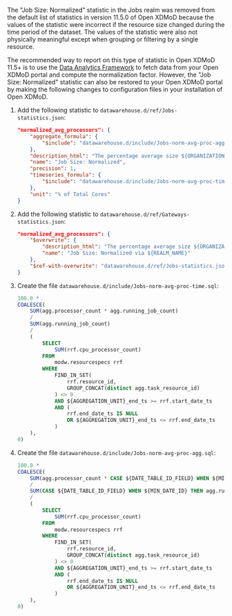 The "Job Size: Normalized" statistic in the Jobs realm was removed from the default list of statistics in version 11.5.0 of Open XDMoD because the values of the statistic were incorrect if the resource size changed during the time period of the dataset. The values of the statistic were also not physically meaningful except when grouping or filtering by a single resource.

The recommended way to report on this type of statistic in Open XDMoD 11.5+ is to use the [Data Analytics Framework](data-analytics-framework.md) to fetch data from your Open XDMoD portal and compute the normalization factor. However, the "Job Size: Normalized" statistic can also be restored to your Open XDMoD portal by making the following changes to configuration files in your installation of Open XDMoD.

1. Add the following statistic to `datawarehouse.d/ref/Jobs-statistics.json`:
    ```json
    "normalized_avg_processors": {
        "aggregate_formula": {
            "$include": "datawarehouse.d/include/Jobs-norm-avg-proc-agg.sql"
        },
        "description_html": "The percentage average size ${ORGANIZATION_NAME} job divided by the total number of cores in the resource where the job ran. The job normalization calculation assumes that the resource size is constant. This statistic should not be used with a time range where the resource size changes, because the statistic will be incorrect.<br><i>Normalized Job Size: </i>The ratio of the total number of processor cores used by a (parallel) job over the total number of cores on the resource.",
        "name": "Job Size: Normalized",
        "precision": 1,
        "timeseries_formula": {
            "$include": "datawarehouse.d/include/Jobs-norm-avg-proc-time.sql"
        },
        "unit": "% of Total Cores"
    }
    ```
2. Add the following statistic to `datawarehouse.d/ref/Gateways-statistics.json`:
    ```json
    "normalized_avg_processors": {
        "$overwrite": {
            "description_html": "The percentage average size ${ORGANIZATION_NAME} ${REALM_NAME} job over total machine cores.<br><i>Normalized Job Size: </i>The percentage total number of processor cores used by a (parallel) job over the total number of cores on the machine.",
            "name": "Job Size: Normalized via ${REALM_NAME}"
        },
        "$ref-with-overwrite": "datawarehouse.d/ref/Jobs-statistics.json#/normalized_avg_processors"
    }
    ```
3. Create the file `datawarehouse.d/include/Jobs-norm-avg-proc-time.sql`:
    ```sql
    100.0 *
    COALESCE(
        SUM(agg.processor_count * agg.running_job_count)
        /
        SUM(agg.running_job_count)
        /
        (
            SELECT
                SUM(rrf.cpu_processor_count)
            FROM
                modw.resourcespecs rrf
            WHERE
                FIND_IN_SET(
                    rrf.resource_id,
                    GROUP_CONCAT(distinct agg.task_resource_id)
                ) <> 0
                AND ${AGGREGATION_UNIT}_end_ts >= rrf.start_date_ts
                AND (
                    rrf.end_date_ts IS NULL
                    OR ${AGGREGATION_UNIT}_end_ts <= rrf.end_date_ts
                )
        ),
    0)
    ```
4. Create the file `datawarehouse.d/include/Jobs-norm-avg-proc-agg.sql`:
    ```sql
    100.0 *
    COALESCE(
        SUM(agg.processor_count * CASE ${DATE_TABLE_ID_FIELD} WHEN ${MIN_DATE_ID} THEN agg.running_job_count ELSE agg.started_job_count END)
        /
        SUM(CASE ${DATE_TABLE_ID_FIELD} WHEN ${MIN_DATE_ID} THEN agg.running_job_count ELSE agg.started_job_count END)
        /
        (
            SELECT
                SUM(rrf.cpu_processor_count)
            FROM
                modw.resourcespecs rrf
            WHERE
                FIND_IN_SET(
                    rrf.resource_id,
                    GROUP_CONCAT(distinct agg.task_resource_id)
                ) <> 0
                AND ${AGGREGATION_UNIT}_end_ts >= rrf.start_date_ts
                AND (
                    rrf.end_date_ts IS NULL
                    OR ${AGGREGATION_UNIT}_end_ts <= rrf.end_date_ts
                )
        ),
    0)
    ```
